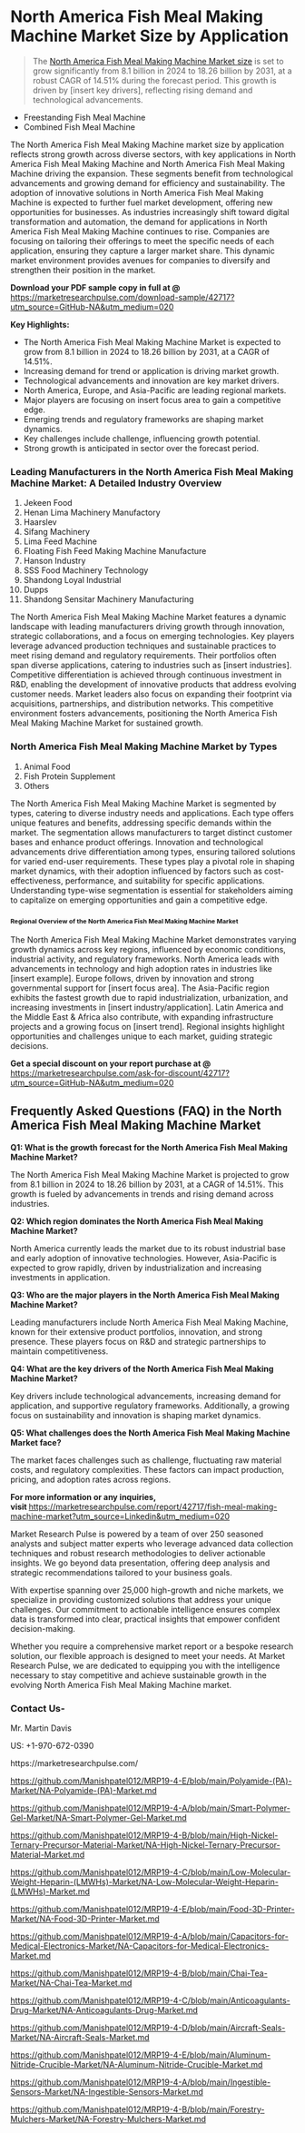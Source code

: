 <h1>North America Fish Meal Making Machine Market&nbsp;Size by Application</h1><blockquote><p>The <a href="https://marketresearchpulse.com/download-sample/42717?utm_source=GitHub-NA&amp;utm_medium=020">North America Fish Meal Making Machine Market size</a> is set to grow significantly from 8.1 billion in 2024 to 18.26 billion by 2031, at a robust CAGR of 14.51% during the forecast period. This growth is driven by [insert key drivers], reflecting rising demand and technological advancements.</p></blockquote><ul><li>Freestanding Fish Meal Machine<li> Combined Fish Meal Machine</li></ul><p>The North America Fish Meal Making Machine market size by application reflects strong growth across diverse sectors, with key applications in North America Fish Meal Making Machine and North America Fish Meal Making Machine driving the expansion. These segments benefit from technological advancements and growing demand for efficiency and sustainability. The adoption of innovative solutions in North America Fish Meal Making Machine is expected to further fuel market development, offering new opportunities for businesses. As industries increasingly shift toward digital transformation and automation, the demand for applications in North America Fish Meal Making Machine continues to rise. Companies are focusing on tailoring their offerings to meet the specific needs of each application, ensuring they capture a larger market share. This dynamic market environment provides avenues for companies to diversify and strengthen their position in the market.</p><p><strong>Download your PDF sample copy in full at @ </strong><a href="https://marketresearchpulse.com/download-sample/42717?utm_source=GitHub-NA&amp;utm_medium=020">https://marketresearchpulse.com/download-sample/42717?utm_source=GitHub-NA&amp;utm_medium=020</a></p><p><strong>Key Highlights: </strong></p><ul><li>The North America Fish Meal Making Machine Market is expected to grow from 8.1 billion in 2024 to 18.26 billion by 2031, at a CAGR of 14.51%.</li><li>Increasing demand for trend or application is driving market growth.</li><li>Technological advancements and innovation are key market drivers.</li><li>North America, Europe, and Asia-Pacific are leading regional markets.</li><li>Major players are focusing on insert focus area to gain a competitive edge.</li><li>Emerging trends and regulatory frameworks are shaping market dynamics.</li><li>Key challenges include challenge, influencing growth potential.</li><li>Strong growth is anticipated in sector over the forecast period.</li></ul><h3>Leading Manufacturers in the North America Fish Meal Making Machine Market: A Detailed Industry Overview</h3><ol><li>Jekeen Food</li><li>Henan Lima Machinery Manufactory</li><li>Haarslev</li><li>Sifang Machinery</li><li>Lima Feed Machine</li><li>Floating Fish Feed Making Machine Manufacture</li><li>Hanson Industry</li><li>SSS Food Machinery Technology</li><li>Shandong Loyal Industrial</li><li>Dupps</li><li>Shandong Sensitar Machinery Manufacturing</li></ol><div class="flex max-w-full flex-col flex-grow"><div class="min-h-8 text-message flex w-full flex-col items-end gap-2 whitespace-normal break-words [.text-message+&amp;]:mt-5" dir="auto" data-message-author-role="assistant" data-message-id="fd8432e4-4910-450d-b182-61b7bfb0a01f" data-message-model-slug="gpt-4o"><div class="flex w-full flex-col gap-1 empty:hidden first:pt-[3px]"><div class="markdown prose w-full break-words dark:prose-invert light"><p>The North America Fish Meal Making Machine Market features a dynamic landscape with leading manufacturers driving growth through innovation, strategic collaborations, and a focus on emerging technologies. Key players leverage advanced production techniques and sustainable practices to meet rising demand and regulatory requirements. Their portfolios often span diverse applications, catering to industries such as [insert industries]. Competitive differentiation is achieved through continuous investment in R&amp;D, enabling the development of innovative products that address evolving customer needs. Market leaders also focus on expanding their footprint via acquisitions, partnerships, and distribution networks. This competitive environment fosters advancements, positioning the North America Fish Meal Making Machine Market for sustained growth.</p></div></div></div></div><h3>North America Fish Meal Making Machine Market by Types</h3><ol><li>Animal Food<li> Fish Protein Supplement<li> Others</li></ol><div class="flex max-w-full flex-col flex-grow"><div class="min-h-8 text-message flex w-full flex-col items-end gap-2 whitespace-normal break-words [.text-message+&amp;]:mt-5" dir="auto" data-message-author-role="assistant" data-message-id="084470be-0bb7-4664-bddf-5156b4f41249" data-message-model-slug="gpt-4o-mini"><div class="flex w-full flex-col gap-1 empty:hidden first:pt-[3px]"><div class="markdown prose w-full break-words dark:prose-invert light"><p>The North America Fish Meal Making Machine Market is segmented by types, catering to diverse industry needs and applications. Each type offers unique features and benefits, addressing specific demands within the market. The segmentation allows manufacturers to target distinct customer bases and enhance product offerings. Innovation and technological advancements drive differentiation among types, ensuring tailored solutions for varied end-user requirements. These types play a pivotal role in shaping market dynamics, with their adoption influenced by factors such as cost-effectiveness, performance, and suitability for specific applications. Understanding type-wise segmentation is essential for stakeholders aiming to capitalize on emerging opportunities and gain a competitive edge.</p></div></div></div></div><h3><span style="font-size: 11px;">Regional Overview of the North America Fish Meal Making Machine Market</span></h3><div class="flex max-w-full flex-col flex-grow"><div class="min-h-8 text-message flex w-full flex-col items-end gap-2 whitespace-normal break-words [.text-message+&amp;]:mt-5" dir="auto" data-message-author-role="assistant" data-message-id="e9038762-ce64-4e30-91c9-9bd413514231" data-message-model-slug="gpt-4o-mini"><div class="flex w-full flex-col gap-1 empty:hidden first:pt-[3px]"><div class="markdown prose w-full break-words dark:prose-invert light"><p>The North America Fish Meal Making Machine Market demonstrates varying growth dynamics across key regions, influenced by economic conditions, industrial activity, and regulatory frameworks. North America leads with advancements in technology and high adoption rates in industries like [insert example]. Europe follows, driven by innovation and strong governmental support for [insert focus area]. The Asia-Pacific region exhibits the fastest growth due to rapid industrialization, urbanization, and increasing investments in [insert industry/application]. Latin America and the Middle East &amp; Africa also contribute, with expanding infrastructure projects and a growing focus on [insert trend]. Regional insights highlight opportunities and challenges unique to each market, guiding strategic decisions.</p></div></div></div></div><p><strong>Get a special discount on your report purchase at @ </strong><a href="https://marketresearchpulse.com/ask-for-discount/42717?utm_source=GitHub-NA&amp;utm_medium=020">https://marketresearchpulse.com/ask-for-discount/42717?utm_source=GitHub-NA&amp;utm_medium=020</a></p><h2>Frequently Asked Questions (FAQ) in the North America Fish Meal Making Machine Market</h2><p><strong>Q1: What is the growth forecast for the North America Fish Meal Making Machine Market?</strong></p><p>The North America Fish Meal Making Machine Market is projected to grow from 8.1 billion in 2024 to 18.26 billion by 2031, at a CAGR of 14.51%. This growth is fueled by advancements in trends and rising demand across industries.</p><p><strong>Q2: Which region dominates the North America Fish Meal Making Machine Market?</strong></p><p>North America currently leads the market due to its robust industrial base and early adoption of innovative technologies. However, Asia-Pacific is expected to grow rapidly, driven by industrialization and increasing investments in application.</p><p><strong>Q3: Who are the major players in the North America Fish Meal Making Machine Market?</strong></p><p>Leading manufacturers include North America Fish Meal Making Machine, known for their extensive product portfolios, innovation, and strong presence. These players focus on R&amp;D and strategic partnerships to maintain competitiveness.</p><p><strong>Q4: What are the key drivers of the North America Fish Meal Making Machine Market?</strong></p><p>Key drivers include technological advancements, increasing demand for application, and supportive regulatory frameworks. Additionally, a growing focus on sustainability and innovation is shaping market dynamics.</p><p><strong>Q5: What challenges does the North America Fish Meal Making Machine Market face?</strong></p><p>The market faces challenges such as challenge, fluctuating raw material costs, and regulatory complexities. These factors can impact production, pricing, and adoption rates across regions.</p><p><strong>For more information or any inquiries, visit&nbsp;</strong><a href="https://marketresearchpulse.com/report/42717/fish-meal-making-machine-market?utm_source=Linkedin&utm_medium=020">https://marketresearchpulse.com/report/42717/fish-meal-making-machine-market?utm_source=Linkedin&utm_medium=020</a></p><p>Market Research Pulse is powered by a team of over 250 seasoned analysts and subject matter experts who leverage advanced data collection techniques and robust research methodologies to deliver actionable insights. We go beyond data presentation, offering deep analysis and strategic recommendations tailored to your business goals.</p><p>With expertise spanning over 25,000 high-growth and niche markets, we specialize in providing customized solutions that address your unique challenges. Our commitment to actionable intelligence ensures complex data is transformed into clear, practical insights that empower confident decision-making.</p><p>Whether you require a comprehensive market report or a bespoke research solution, our flexible approach is designed to meet your needs. At Market Research Pulse, we are dedicated to equipping you with the intelligence necessary to stay competitive and achieve sustainable growth in the evolving North America Fish Meal Making Machine market.</p><h3><strong>Contact Us-</strong></h3><p>Mr. Martin Davis</p><p>US: +1-970-672-0390</p><p>https://marketresearchpulse.com/</p><p><a href="https://github.com/Manishpatel012/MRP19-4-E/blob/main/Polyamide-(PA)-Market/NA-Polyamide-(PA)-Market.md">https://github.com/Manishpatel012/MRP19-4-E/blob/main/Polyamide-(PA)-Market/NA-Polyamide-(PA)-Market.md</a></p><p><a href="https://github.com/Manishpatel012/MRP19-4-A/blob/main/Smart-Polymer-Gel-Market/NA-Smart-Polymer-Gel-Market.md">https://github.com/Manishpatel012/MRP19-4-A/blob/main/Smart-Polymer-Gel-Market/NA-Smart-Polymer-Gel-Market.md</a></p><p><a href="https://github.com/Manishpatel012/MRP19-4-B/blob/main/High-Nickel-Ternary-Precursor-Material-Market/NA-High-Nickel-Ternary-Precursor-Material-Market.md">https://github.com/Manishpatel012/MRP19-4-B/blob/main/High-Nickel-Ternary-Precursor-Material-Market/NA-High-Nickel-Ternary-Precursor-Material-Market.md</a></p><p><a href="https://github.com/Manishpatel012/MRP19-4-C/blob/main/Low-Molecular-Weight-Heparin-(LMWHs)-Market/NA-Low-Molecular-Weight-Heparin-(LMWHs)-Market.md">https://github.com/Manishpatel012/MRP19-4-C/blob/main/Low-Molecular-Weight-Heparin-(LMWHs)-Market/NA-Low-Molecular-Weight-Heparin-(LMWHs)-Market.md</a></p><p><a href="https://github.com/Manishpatel012/MRP19-4-E/blob/main/Food-3D-Printer-Market/NA-Food-3D-Printer-Market.md">https://github.com/Manishpatel012/MRP19-4-E/blob/main/Food-3D-Printer-Market/NA-Food-3D-Printer-Market.md</a></p><p><a href="https://github.com/Manishpatel012/MRP19-4-A/blob/main/Capacitors-for-Medical-Electronics-Market/NA-Capacitors-for-Medical-Electronics-Market.md">https://github.com/Manishpatel012/MRP19-4-A/blob/main/Capacitors-for-Medical-Electronics-Market/NA-Capacitors-for-Medical-Electronics-Market.md</a></p><p><a href="https://github.com/Manishpatel012/MRP19-4-B/blob/main/Chai-Tea-Market/NA-Chai-Tea-Market.md">https://github.com/Manishpatel012/MRP19-4-B/blob/main/Chai-Tea-Market/NA-Chai-Tea-Market.md</a></p><p><a href="https://github.com/Manishpatel012/MRP19-4-C/blob/main/Anticoagulants-Drug-Market/NA-Anticoagulants-Drug-Market.md">https://github.com/Manishpatel012/MRP19-4-C/blob/main/Anticoagulants-Drug-Market/NA-Anticoagulants-Drug-Market.md</a></p><p><a href="https://github.com/Manishpatel012/MRP19-4-D/blob/main/Aircraft-Seals-Market/NA-Aircraft-Seals-Market.md">https://github.com/Manishpatel012/MRP19-4-D/blob/main/Aircraft-Seals-Market/NA-Aircraft-Seals-Market.md</a></p><p><a href="https://github.com/Manishpatel012/MRP19-4-E/blob/main/Aluminum-Nitride-Crucible-Market/NA-Aluminum-Nitride-Crucible-Market.md">https://github.com/Manishpatel012/MRP19-4-E/blob/main/Aluminum-Nitride-Crucible-Market/NA-Aluminum-Nitride-Crucible-Market.md</a></p><p><a href="https://github.com/Manishpatel012/MRP19-4-A/blob/main/Ingestible-Sensors-Market/NA-Ingestible-Sensors-Market.md">https://github.com/Manishpatel012/MRP19-4-A/blob/main/Ingestible-Sensors-Market/NA-Ingestible-Sensors-Market.md</a></p><p><a href="https://github.com/Manishpatel012/MRP19-4-B/blob/main/Forestry-Mulchers-Market/NA-Forestry-Mulchers-Market.md">https://github.com/Manishpatel012/MRP19-4-B/blob/main/Forestry-Mulchers-Market/NA-Forestry-Mulchers-Market.md</a></p>
